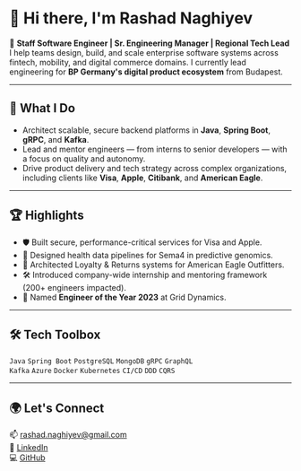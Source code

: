 # 👋 Hi there, I'm Rashad Naghiyev

🚀 **Staff Software Engineer | Sr. Engineering Manager | Regional Tech Lead**  
I help teams design, build, and scale enterprise software systems across fintech, mobility, and digital commerce domains. I currently lead engineering for **BP Germany's digital product ecosystem** from Budapest.

---

## 🧠 What I Do
- Architect scalable, secure backend platforms in **Java**, **Spring Boot**, **gRPC**, and **Kafka**.
- Lead and mentor engineers — from interns to senior developers — with a focus on quality and autonomy.
- Drive product delivery and tech strategy across complex organizations, including clients like **Visa**, **Apple**, **Citibank**, and **American Eagle**.

---

## 🏆 Highlights
- 🛡️ Built secure, performance-critical services for Visa and Apple.
- 🧬 Designed health data pipelines for Sema4 in predictive genomics.
- 🧠 Architected Loyalty & Returns systems for American Eagle Outfitters.
- 🛠️ Introduced company-wide internship and mentoring framework (200+ engineers impacted).
- 🥇 Named **Engineer of the Year 2023** at Grid Dynamics.

---

## 🛠 Tech Toolbox
`Java` `Spring Boot` `PostgreSQL` `MongoDB` `gRPC` `GraphQL`  
`Kafka` `Azure` `Docker` `Kubernetes` `CI/CD` `DDD` `CQRS`

---

## 🌍 Let's Connect
📫 [rashad.naghiyev@gmail.com](mailto:rashad.naghiyev@gmail.com)  
🔗 [LinkedIn](https://www.linkedin.com/in/rashad-naghiyev/)  
💻 [GitHub](https://github.com/Kreeby)
